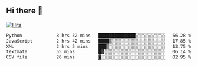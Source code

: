 ## Hi there 👋

<!--
**alihaqberdi/alihaqberdi** is a ✨ _special_ ✨ repository because its `README.md` (this file) appears on your GitHub profile.

Here are some ideas to get you started:

- 🔭 I’m currently working on ...
- 🌱 I’m currently learning ...
- 👯 I’m looking to collaborate on ...
- 🤔 I’m looking for help with ...
- 💬 Ask me about ...
- 📫 How to reach me: ...
- 😄 Pronouns: ...
- ⚡ Fun fact: ...
-->

[![Hits](https://hits.sh/github.com/alihaqberdi.svg)](https://hits.sh/github.com/alihaqberdi/)

<!--START_SECTION:waka-->

```txt
Python             8 hrs 32 mins   ██████████████░░░░░░░░░░░   56.28 %
JavaScript         2 hrs 42 mins   ████▒░░░░░░░░░░░░░░░░░░░░   17.85 %
XML                2 hrs 5 mins    ███▒░░░░░░░░░░░░░░░░░░░░░   13.75 %
textmate           55 mins         █▓░░░░░░░░░░░░░░░░░░░░░░░   06.14 %
CSV file           26 mins         ▓░░░░░░░░░░░░░░░░░░░░░░░░   02.95 %
```

<!--END_SECTION:waka-->
